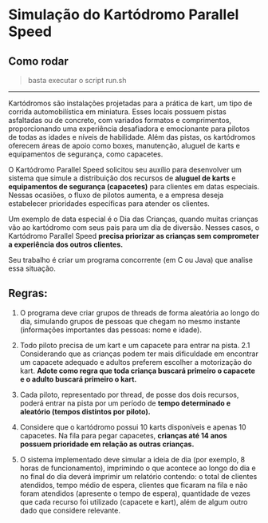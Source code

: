 # Simulação do Kartódromo Parallel Speed

## Como rodar

> basta executar o script run.sh

---

Kartódromos são instalações projetadas para a prática de kart, um tipo de corrida automobilística em miniatura. Esses locais possuem pistas asfaltadas ou de concreto, com variados formatos e comprimentos, proporcionando uma experiência desafiadora e emocionante para pilotos de todas as idades e níveis de habilidade. Além das pistas, os kartódromos oferecem áreas de apoio como boxes, manutenção, aluguel de karts e equipamentos de segurança, como capacetes.

O Kartódromo Parallel Speed solicitou seu auxílio para desenvolver um sistema que simule a distribuição dos recursos de **aluguel de karts** e **equipamentos de segurança (capacetes)** para clientes em datas especiais. Nessas ocasiões, o fluxo de pilotos aumenta, e a empresa deseja estabelecer prioridades específicas para atender os clientes.

Um exemplo de data especial é o Dia das Crianças, quando muitas crianças vão ao kartódromo com seus pais para um dia de diversão. Nesses casos, o Kartódromo Parallel Speed **precisa priorizar as crianças sem comprometer a experiência dos outros clientes.**

Seu trabalho é criar um programa concorrente (em C ou Java) que analise essa situação.

## Regras:

1. O programa deve criar grupos de threads de forma aleatória ao longo do dia, simulando grupos de pessoas que chegam no mesmo instante (informações importantes das pessoas: nome e idade).

2. Todo piloto precisa de um kart e um capacete para entrar na pista.
   2.1 Considerando que as crianças podem ter mais dificuldade em encontrar um capacete adequado e adultos preferem escolher a motorização do kart. **Adote como regra que toda criança buscará primeiro o capacete e o adulto buscará primeiro o kart.**

3. Cada piloto, representado por thread, de posse dos dois recursos, poderá entrar na pista por um período de **tempo determinado e aleatório (tempos distintos por piloto).**

4. Considere que o kartódromo possui 10 karts disponíveis e apenas 10 capacetes. Na fila para pegar capacetes, **crianças até 14 anos possuem prioridade em relação as outras crianças.**

5. O sistema implementado deve simular a ideia de dia (por exemplo, 8 horas de funcionamento), imprimindo o que acontece ao longo do dia e no final do dia deverá imprimir um relatório contendo: o total de clientes atendidos, tempo médio de espera, clientes que ficaram na fila e não foram atendidos (apresente o tempo de espera), quantidade de vezes que cada recurso foi utilizado (capacete e kart), além de algum outro dado que considere relevante.
